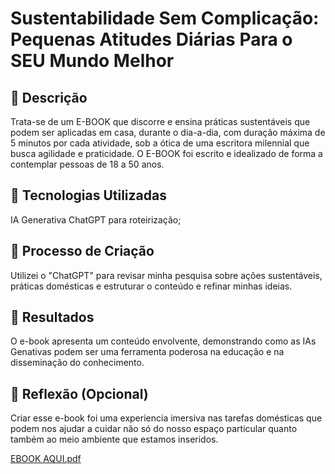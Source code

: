 # Sustentabilidade Sem Complicação: Pequenas Atitudes Diárias Para o SEU Mundo Melhor

## 📒 Descrição
Trata-se de um E-BOOK que discorre e ensina práticas sustentáveis que podem ser aplicadas em casa, durante o dia-a-dia, com duração máxima de 5 minutos por cada atividade, sob a ótica de uma escritora milennial que busca agilidade e praticidade. O E-BOOK foi escrito e idealizado de forma a contemplar pessoas de 18 a 50 anos.

## 🤖 Tecnologias Utilizadas
IA Generativa ChatGPT para roteirização;

## 🧐 Processo de Criação
Utilizei o "ChatGPT" para revisar minha pesquisa sobre ações sustentáveis, práticas domésticas e estruturar o conteúdo e refinar minhas ideias.

## 🚀 Resultados
O e-book apresenta um conteúdo envolvente, demonstrando como as IAs Genativas podem ser uma ferramenta poderosa na educação e na disseminação do conhecimento.


## 💭 Reflexão (Opcional)
Criar esse e-book foi uma experiencia imersiva nas tarefas domésticas que podem nos ajudar a cuidar não só do nosso espaço particular quanto também ao meio ambiente que estamos inseridos.

[EBOOK AQUI.pdf](https://github.com/user-attachments/files/18581978/EBOOK.AQUI.pdf)

